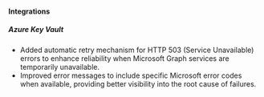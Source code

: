 
#### Integrations

##### Azure Key Vault

- Added automatic retry mechanism for HTTP 503 (Service Unavailable) errors to enhance reliability when Microsoft Graph services are temporarily unavailable.
- Improved error messages to include specific Microsoft error codes when available, providing better visibility into the root cause of failures.
